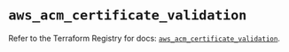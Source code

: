 # `aws_acm_certificate_validation`

Refer to the Terraform Registry for docs: [`aws_acm_certificate_validation`](https://registry.terraform.io/providers/hashicorp/aws/4.67.0/docs/resources/acm_certificate_validation).
